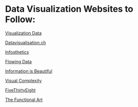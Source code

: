 # Data Visualization Websites to Follow: 

<a href="http://www.visualisingdata.com" target="_blank">Visualization Data</a>

<a href="https://datavisualization.ch/" target="_blank">Datavisualisation.ch</a>

<a href="http://infosthetics.com/" target="_blank">Infosthetics</a>

<a href="http://flowingdata.com/" target="_blank">Flowing Data</a>

<a href="http://www.informationisbeautiful.net/" target="_blank">Information is Beautiful</a>

<a href="http://www.visualcomplexity.com/" target="_blank">Visual Complexity</a>

<a href="https://fivethirtyeight.com/" target="_blank">FiveThirtyEight</a>

<a href="http://www.thefunctionalart.com/">The Functional Art</a>
